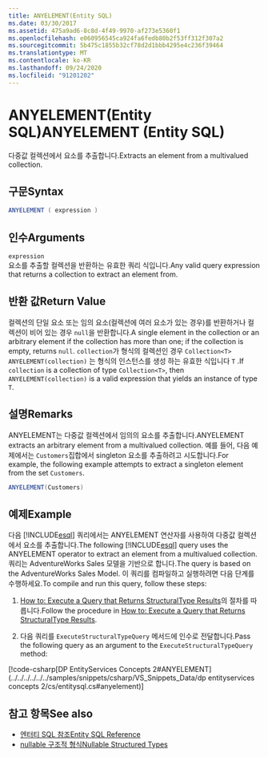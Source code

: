 ```yaml
---
title: ANYELEMENT(Entity SQL)
ms.date: 03/30/2017
ms.assetid: 475a9ad6-8c8d-4f49-9970-af273e5360f1
ms.openlocfilehash: e060956545ca924fa6fedb80b2f53ff312f307a2
ms.sourcegitcommit: 5b475c1855b32cf78d2d1bbb4295e4c236f39464
ms.translationtype: MT
ms.contentlocale: ko-KR
ms.lasthandoff: 09/24/2020
ms.locfileid: "91201202"
---
```

# <a name="anyelement-entity-sql"></a><span data-ttu-id="c72a5-102">ANYELEMENT(Entity SQL)</span><span class="sxs-lookup"><span data-stu-id="c72a5-102">ANYELEMENT (Entity SQL)</span></span>

<span data-ttu-id="c72a5-103">다중값 컬렉션에서 요소를 추출합니다.</span><span class="sxs-lookup"><span data-stu-id="c72a5-103">Extracts an element from a multivalued collection.</span></span>  
  
## <a name="syntax"></a><span data-ttu-id="c72a5-104">구문</span><span class="sxs-lookup"><span data-stu-id="c72a5-104">Syntax</span></span>  
  
```csharp
ANYELEMENT ( expression )  
```  
  
## <a name="arguments"></a><span data-ttu-id="c72a5-105">인수</span><span class="sxs-lookup"><span data-stu-id="c72a5-105">Arguments</span></span>  

 `expression`  
 <span data-ttu-id="c72a5-106">요소를 추출할 컬렉션을 반환하는 유효한 쿼리 식입니다.</span><span class="sxs-lookup"><span data-stu-id="c72a5-106">Any valid query expression that returns a collection to extract an element from.</span></span>  
  
## <a name="return-value"></a><span data-ttu-id="c72a5-107">반환 값</span><span class="sxs-lookup"><span data-stu-id="c72a5-107">Return Value</span></span>  

 <span data-ttu-id="c72a5-108">컬렉션의 단일 요소 또는 임의 요소(컬렉션에 여러 요소가 있는 경우)를 반환하거나 컬렉션이 비어 있는 경우 `null`을 반환합니다.</span><span class="sxs-lookup"><span data-stu-id="c72a5-108">A single element in the collection or an arbitrary element if the collection has more than one; if the collection is empty, returns `null`.</span></span> <span data-ttu-id="c72a5-109">`collection`가 형식의 컬렉션인 경우 `Collection<T>` `ANYELEMENT(collection)` 는 형식의 인스턴스를 생성 하는 유효한 식입니다 `T` .</span><span class="sxs-lookup"><span data-stu-id="c72a5-109">If `collection` is a collection of type `Collection<T>`, then `ANYELEMENT(collection)` is a valid expression that yields an instance of type `T`.</span></span>  
  
## <a name="remarks"></a><span data-ttu-id="c72a5-110">설명</span><span class="sxs-lookup"><span data-stu-id="c72a5-110">Remarks</span></span>  

 <span data-ttu-id="c72a5-111">ANYELEMENT는 다중값 컬렉션에서 임의의 요소를 추출합니다.</span><span class="sxs-lookup"><span data-stu-id="c72a5-111">ANYELEMENT extracts an arbitrary element from a multivalued collection.</span></span> <span data-ttu-id="c72a5-112">예를 들어, 다음 예제에서는 `Customers`집합에서 singleton 요소를 추출하려고 시도합니다.</span><span class="sxs-lookup"><span data-stu-id="c72a5-112">For example, the following example attempts to extract a singleton element from the set `Customers`.</span></span>  
  
```csharp
ANYELEMENT(Customers)  
```  
  
## <a name="example"></a><span data-ttu-id="c72a5-113">예제</span><span class="sxs-lookup"><span data-stu-id="c72a5-113">Example</span></span>  

 <span data-ttu-id="c72a5-114">다음 [!INCLUDE[esql](../../../../../../includes/esql-md.md)] 쿼리에서는 ANYELEMENT 연산자를 사용하여 다중값 컬렉션에서 요소를 추출합니다.</span><span class="sxs-lookup"><span data-stu-id="c72a5-114">The following [!INCLUDE[esql](../../../../../../includes/esql-md.md)] query uses the ANYELEMENT operator to extract an element from a multivalued collection.</span></span> <span data-ttu-id="c72a5-115">쿼리는 AdventureWorks Sales 모델을 기반으로 합니다.</span><span class="sxs-lookup"><span data-stu-id="c72a5-115">The query is based on the AdventureWorks Sales Model.</span></span> <span data-ttu-id="c72a5-116">이 쿼리를 컴파일하고 실행하려면 다음 단계를 수행하세요.</span><span class="sxs-lookup"><span data-stu-id="c72a5-116">To compile and run this query, follow these steps:</span></span>  
  
1. <span data-ttu-id="c72a5-117">[How to: Execute a Query that Returns StructuralType Results](../how-to-execute-a-query-that-returns-structuraltype-results.md)의 절차를 따릅니다.</span><span class="sxs-lookup"><span data-stu-id="c72a5-117">Follow the procedure in [How to: Execute a Query that Returns StructuralType Results](../how-to-execute-a-query-that-returns-structuraltype-results.md).</span></span>  
  
2. <span data-ttu-id="c72a5-118">다음 쿼리를 `ExecuteStructuralTypeQuery` 메서드에 인수로 전달합니다.</span><span class="sxs-lookup"><span data-stu-id="c72a5-118">Pass the following query as an argument to the `ExecuteStructuralTypeQuery` method:</span></span>  
  
 [!code-csharp[DP EntityServices Concepts 2#ANYELEMENT](../../../../../../samples/snippets/csharp/VS_Snippets_Data/dp entityservices concepts 2/cs/entitysql.cs#anyelement)]  
  
## <a name="see-also"></a><span data-ttu-id="c72a5-119">참고 항목</span><span class="sxs-lookup"><span data-stu-id="c72a5-119">See also</span></span>

- [<span data-ttu-id="c72a5-120">엔터티 SQL 참조</span><span class="sxs-lookup"><span data-stu-id="c72a5-120">Entity SQL Reference</span></span>](entity-sql-reference.md)
- [<span data-ttu-id="c72a5-121">nullable 구조적 형식</span><span class="sxs-lookup"><span data-stu-id="c72a5-121">Nullable Structured Types</span></span>](nullable-structured-types-entity-sql.md)
